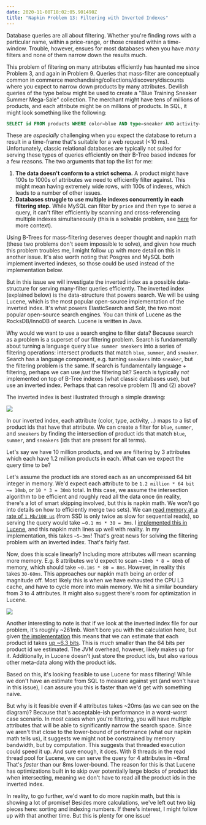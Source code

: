 ```yaml
---
date: 2020-11-08T18:02:05.901490Z
title: "Napkin Problem 13: Filtering with Inverted Indexes"
---
```


Database queries are all about filtering. Whether you're finding rows with a particular name, within a price-range, or those created within a time-window. Trouble, however, ensues for most databases when you have _many_ filters and none of them narrow down the results much.

This problem of filtering on many attributes efficiently has haunted me since Problem 3, and again in Problem 9. Queries that mass-filter are conceptually common in commerce merchandising/collections/discovery/discounts where you expect to narrow down products by many attributes. Devilish queries of the type below might be used to create a "Blue Training Sneaker Summer Mega-Sale" collection. The merchant might have tens of millions of products, and each attribute might be on millions of products. In SQL, it might look something like the following:

```sql
SELECT id FROM products WHERE color=blue AND type=sneaker AND activity=training   AND season=summer AND inventory > 0 AND price <= 200 AND price >= 100 
```

These are _especially_ challenging when you expect the database to return a result in a time-frame that's suitable for a web request (<10 ms). Unfortunately, classic relational databases are typically not suited for serving these types of queries efficiently on their B-Tree based indexes for a few reasons. The two arguments that top the list for me:

1. **The data doesn't conform to a strict schema.** A product might have 100s to    1000s of attributes we need to efficiently filter against. This might mean    having extremely wide rows, with 100s of indexes, which leads to a number of    other issues.
2. **Databases struggle to use multiple indexes concurrently in each filtering    step.** While MySQL can filter by `price` and _then_ `type` to serve a query,    it can't filter efficiently by scanning and cross-referencing multiple indexes    simultaneously (this is a solvable problem, see [here][1] for more context).

Using B-Trees for mass-filtering deserves deeper thought and napkin math (these two problems don't seem impossible to solve), and given how much this problem troubles me, I might follow up with more detail on this in another issue. It's also worth noting that Posgres and MySQL both implement inverted indexes, so those could be used instead of the implementation below.

But in this issue we will investigate the inverted index as a possible data-structure for serving many-filter queries efficiently. The inverted index (explained below) is the data-structure that powers search. We will be using Lucene, which is the most popular open-source implementation of the inverted index. It's what powers ElasticSearch and Solr, the two most popular open-source search engines. You can think of Lucene as the RocksDB/InnoDB of search. Lucene is written in Java.

Why would we want to use a search engine to filter data? Because search as a problem is a superset of our filtering problem. Search is fundamentally about turning a language query `blue summer sneakers` into a series of filtering operations: intersect products that match `blue`, `summer`, and `sneaker`. Search has a language component, e.g. turning `sneakers` into `sneaker`, but the filtering problem is the same. If search is fundamentally language + filtering, perhaps we can use _just_ the filtering bit? Search is typically _not_ implemented on top of B-Tree indexes (what classic databases use), but use an inverted index. Perhaps that can resolve problem (1) and (2) above?

The inverted index is best illustrated through a simple drawing:

 ![](https://buttondown.s3.us-west-2.amazonaws.com/images/14930fea-d1c1-4b03-b975-0b58431ce592.png) 
 
In our inverted index, each attribute (color, type, activity, ..) maps to a list of product ids that have that attribute. We can create a filter for `blue`, `summer`, and `sneakers` by finding the intersection of product ids that match `blue`, `summer`, and `sneakers` (ids that are present for all terms).

Let's say we have 10 million products, and we are filtering by 3 attributes which each have 1.2 million products in each. What can we expect the query time to be?

Let's assume the product ids are stored each as an uncompressed 64 bit integer in memory. We'd expect each attribute to be `1.2 million * 64 bit ~= 10mb`, or `10 * 3 = 30mb` total. In this case, we assume the intersection algorithm to be efficient and roughly read all the data once (in reality, there's a lot of smart skipping involved, but this is napkin math. We won't go into details on how to efficiently merge two sets). We can [read memory at a rate of `1 Mb/100 us`][4] (from SSD is only twice as slow for sequential reads), so serving the query would take ~`0.1 ms * 30 = 3ms`. I [implemented this in Lucene][2], and this napkin math lines up well with reality. In my implementation, this takes `~5-3ms`! That's great news for solving the filtering problem with an inverted index. That's fairly fast.

Now, does this scale linearly? Including more attributes will mean scanning more memory. E.g. 8 attributes we'd expect to scan ~`10mb * 8 = 80mb` of memory, which should take ~`0.1ms * 80 = 8ms`. However, in reality this takes `30-60ms`. This approaches our napkin math being an order of magnitude off. Most likely this is when we have exhausted the CPU L3 cache, and have to cycle more into main memory. We hit a similar boundary from 3 to 4 attributes. It might also suggest there's room for optimization in Lucene.

 ![](https://buttondown.s3.us-west-2.amazonaws.com/images/1b9cb6e5-ca15-4a51-9acb-ea83d1facbba.png) 

Another interesting to note is that if we look at the inverted index file for our problem, it's roughly ~261mb.  Won't bore you with the calculation here, but given [the implementation][2] this means that we can estimate that each product id takes [up ~6.3 bits][4]. This is _much_ smaller than the 64 bits per product id we estimated. The JVM overhead, however, likely makes up for it. Additionally, in Lucene doesn't just store the product ids, but also various other meta-data along with the product ids. 

Based on this, it's looking feasible to use Lucene for mass filtering! While we don't have an estimate from SQL to measure against yet (and won't have in this issue), I can assure you this is faster than we'd get with something naive.

But why is it feasible even if 4 attributes takes ~20ms (as we can see on the diagram)? Because that's acceptable-ish performance in a worst-worst case scenario. In most cases when you're filtering, you will have multiple attributes that will be able to significantly narrow the search space. Since we aren't that close to the lower-bound of performance (what our napkin math tells us), it suggests we might not be constrained by memory bandwidth, but by computation. This suggests that threaded execution could speed it up. And sure enough, it does. With 8 threads in the read thread pool for Lucene, we can serve the query for 4 attributes in ~6ms! That's _faster_ than our 8ms lower-bound. The reason for this is that Lucene has optimizations built in to skip over potentially large blocks of product ids when intersecting, meaning we don't have to read all the product ids in the inverted index.

In reality, to go further, we'd want to do more napkin math, but this is showing a lot of promise! Besides more calculations, we've left out two big pieces here: sorting and indexing numbers. If there's interest, I might follow up with that another time. But this is plenty for one issue!   

[1]: https://github.com/cockroachdb/cockroach/issues/23520
[2]: https://gist.github.com/sirupsen/0c1d388d94d9de611c54df866e6d1708
[3]: https://github.com/sirupsen/napkin-math#numbers 
[4]: https://www.wolframalpha.com/input/?i=261mb+%2F+%28257+*+39098+%2B+65+*+153759+%2B+257+*+1209758%29